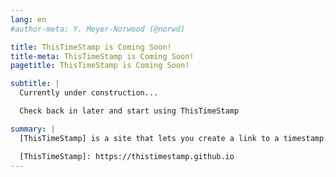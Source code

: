 ```yaml
---
lang: en
#author-meta: Y. Meyer-Norwood (@norwd)

title: ThisTimeStamp is Coming Soon!
title-meta: ThisTimeStamp is Coming Soon!
pagetitle: ThisTimeStamp is Coming Soon!

subtitle: |
  Currently under construction...

  Check back in later and start using ThisTimeStamp

summary: |
  [ThisTimeStamp] is a site that lets you create a link to a timestamp.

  [ThisTimeStamp]: https://thistimestamp.github.io
---
```



